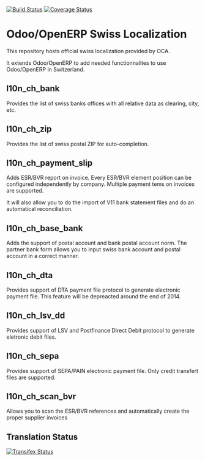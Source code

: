 [![Build Status](https://travis-ci.org/OCA/l10n-switzerland.svg?branch=7.0)](https://travis-ci.org/OCA/l10n-switzerland)
[![Coverage Status](https://coveralls.io/repos/OCA/l10n-switzerland/badge.svg?branch=7.0)](https://coveralls.io/r/OCA/l10n-switzerland?branch=7.0)


Odoo/OpenERP Swiss Localization
===============================

This repository hosts official swiss localization provided by OCA.

It extends Odoo/OpenERP to add needed functionnalites to use Odoo/OpenERP in Switzerland.


l10n_ch_bank
------------

Provides the list of swiss banks offices with all relative data as clearing, city, etc.


l10n_ch_zip
-----------

Provides the list of swiss postal ZIP for auto-completion.


l10n_ch_payment_slip
--------------------

Adds ESR/BVR report on invoice. Every ESR/BVR element position can be configured independently by company.
Multiple payment tems on invoices are supported.

It will also allow you to do the import of V11 bank statement files and do an automatical reconciliation.


l10n_ch_base_bank
-----------------

Adds the support of postal account and bank postal account norm.
The partner bank form allows you to input swiss bank account and postal account in a correct manner.


l10n_ch_dta
-----------

Provides support of DTA payment file protocol to generate electronic payment file.
This feature will be depreacted around the end of 2014.


l10n_ch_lsv_dd
--------------

Provides support of LSV and Postfinance Direct Debit protocol to generate eletronic debit files.


l10n_ch_sepa
------------

Provides support of SEPA/PAIN electronic payment file.
Only credit transfert files are supported.


l10n_ch_scan_bvr
----------------

Allows you to scan the ESR/BVR references and automatically create the proper supplier invoices


Translation Status
------------------
[![Transifex Status](https://www.transifex.com/projects/p/OCA-l10n-switzerland-7-0/chart/image_png)](https://www.transifex.com/projects/p/OCA-l10n-switzerland-7-0)
